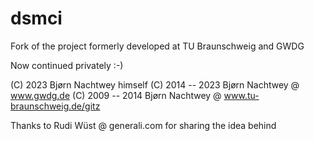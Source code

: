 # dsmci
Fork of the project formerly developed at TU Braunschweig and GWDG

Now continued privately :-)

(C) 2023 Bjørn Nachtwey himself
(C) 2014 -- 2023 Bjørn Nachtwey @ www.gwdg.de
(C) 2009 -- 2014 Bjørn Nachtwey @ www.tu-braunschweig.de/gitz

Thanks to Rudi Wüst @ generali.com for sharing the idea behind
